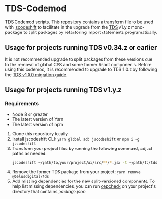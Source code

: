 # TDS-Codemod

TDS Codemod scripts. This repository contains a transform file to be used with [jscodeshift][facebook-jscodeshift] to
facilitate in the upgrade from the [TDS][tds-github] v1.y.z mono-package to split packages by refactoring import
statements programatically.

## Usage for projects running TDS v0.34.z or earlier

It is not recommended upgrade to split packages from these versions due to the removal of global CSS and some former
React components. Before using this codemod, it is recommended to upgrade to TDS 1.0.z by following the
[TDS v1.0.0 migration guide][migration].

## Usage for projects running TDS v1.y.z

### Requirements

* Node 8 or greater
* The latest version of Yarn
* The latest version of npm

1. Clone this repository locally
2. Install jscodeshift CLI: `yarn global add jscodeshift` or `npm i -g jscodeshift`
3. Transform your project files by running the following command, adjust paths as needed:
   ```sh
   jscodeshift ~/path/to/your/project/ui/src/**/*.jsx -t ~/path/to/tds-codemod/src/transform.js
   ```
4. Remove the former TDS package from your project: `yarn remove @telusdigital/tds`
5. Add missing dependencies for the new split-versioned components. To help list missing dependencies, you can
   run [depcheck](https://www.npmjs.com/package/depcheck) on your project's directory that contains _package.json_

[facebook-jscodeshift]: https://github.com/facebook/jscodeshift
[tds-github]: https://github.com/telusdigital/tds
[migration]: https://github.com/telusdigital/tds/releases/tag/v1.0.0
